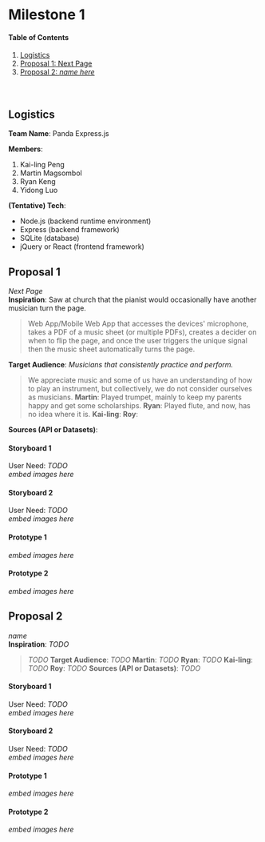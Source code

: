 # Milestone 1
#### Table of Contents
1. [Logistics](#Logistics)
2. [Proposal 1: Next Page](#Proposal1)
3. [Proposal 2: *name here*](#Proposal_2)
<br><br><br>

<a name="Logistics"/>

## Logistics
**Team Name**: Panda Express.js<br>

**Members**:
1. Kai-ling Peng 
2. Martin Magsombol
3. Ryan Keng
4. Yidong Luo

**(Tentative) Tech**:<br>
* Node.js (backend runtime environment)
* Express (backend framework)
* SQLite (database)
* jQuery or React (frontend framework)


<a name="Proposal1"/>

## Proposal 1
*Next Page*<br>
**Inspiration**:  Saw at church that the pianist would occasionally have another musician turn the page. <br>
>Web App/Mobile Web App that accesses the devices' microphone, takes a PDF of a music sheet (or multiple PDFs), creates a decider on when to flip the page, and once the user triggers the unique signal then the music sheet automatically turns the page.
>
**Target Audience**: *Musicians that consistently practice and perform.*
> We appreciate music and some of us have an understanding of how to play an instrument, but collectively, we do not consider ourselves as musicians. 
> **Martin**: Played trumpet, mainly to keep my parents happy and get some scholarships. 
> **Ryan**: Played flute, and now, has no idea where it is.
> **Kai-ling**: 
> **Roy**: 
> 
**Sources (API or Datasets)**:

#### Storyboard 1
User Need: *TODO* <br>
*embed images here*

#### Storyboard 2
User Need: *TODO* <br>
*embed images here*

#### Prototype 1
*embed images here*

#### Prototype 2
*embed images here*
<br>

<a name="Proposal2"/>

## Proposal 2
*name*<br>
**Inspiration**: *TODO* <br>
>*TODO*
**Target Audience**: *TODO* 
> **Martin**: *TODO*
> **Ryan**: *TODO*
> **Kai-ling**: *TODO*
> **Roy**: *TODO*
**Sources (API or Datasets)**: *TODO*

#### Storyboard 1
User Need: *TODO* <br>
*embed images here*

#### Storyboard 2
User Need: *TODO* <br>
*embed images here*

#### Prototype 1
*embed images here*

#### Prototype 2
*embed images here*
<br>